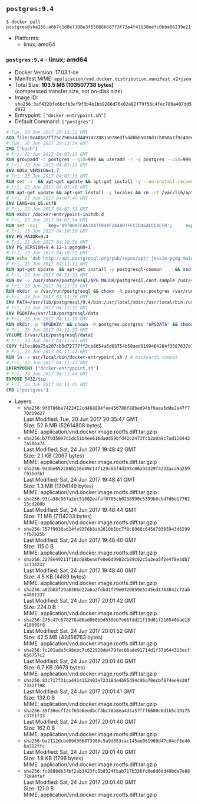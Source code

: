 ## `postgres:9.4`

```console
$ docker pull postgres@sha256:a6b7c1d8e7188e3f65666b68773f73e4f41638eefc0bba06239e21fe685c63c4
```

-	Platforms:
	-	linux; amd64

### `postgres:9.4` - linux; amd64

-	Docker Version: 17.03.1-ce
-	Manifest MIME: `application/vnd.docker.distribution.manifest.v2+json`
-	Total Size: **103.5 MB (103507738 bytes)**  
	(compressed transfer size, not on-disk size)
-	Image ID: `sha256:3af4320fe6bcfb3ef9f3b4e1bb9286d76e02a82f79f56c4fec706a407dd5d072`
-	Entrypoint: `["docker-entrypoint.sh"]`
-	Default Command: `["postgres"]`

```dockerfile
# Tue, 20 Jun 2017 20:13:32 GMT
ADD file:9c48682ff75c756544d4491472081a078edf5dd0bb5038d1cb850a1f9c480e3e in / 
# Tue, 20 Jun 2017 20:13:34 GMT
CMD ["bash"]
# Fri, 23 Jun 2017 04:07:15 GMT
RUN groupadd -r postgres --gid=999 && useradd -r -g postgres --uid=999 postgres
# Fri, 23 Jun 2017 04:07:16 GMT
ENV GOSU_VERSION=1.7
# Fri, 23 Jun 2017 04:07:36 GMT
RUN set -x 	&& apt-get update && apt-get install -y --no-install-recommends ca-certificates wget && rm -rf /var/lib/apt/lists/* 	&& wget -O /usr/local/bin/gosu "https://github.com/tianon/gosu/releases/download/$GOSU_VERSION/gosu-$(dpkg --print-architecture)" 	&& wget -O /usr/local/bin/gosu.asc "https://github.com/tianon/gosu/releases/download/$GOSU_VERSION/gosu-$(dpkg --print-architecture).asc" 	&& export GNUPGHOME="$(mktemp -d)" 	&& gpg --keyserver ha.pool.sks-keyservers.net --recv-keys B42F6819007F00F88E364FD4036A9C25BF357DD4 	&& gpg --batch --verify /usr/local/bin/gosu.asc /usr/local/bin/gosu 	&& rm -r "$GNUPGHOME" /usr/local/bin/gosu.asc 	&& chmod +x /usr/local/bin/gosu 	&& gosu nobody true 	&& apt-get purge -y --auto-remove ca-certificates wget
# Fri, 23 Jun 2017 04:07:49 GMT
RUN apt-get update && apt-get install -y locales && rm -rf /var/lib/apt/lists/* 	&& localedef -i en_US -c -f UTF-8 -A /usr/share/locale/locale.alias en_US.UTF-8
# Fri, 23 Jun 2017 04:07:49 GMT
ENV LANG=en_US.utf8
# Fri, 23 Jun 2017 04:07:51 GMT
RUN mkdir /docker-entrypoint-initdb.d
# Fri, 23 Jun 2017 04:07:54 GMT
RUN set -ex; 	key='B97B0AFCAA1A47F044F244A07FCC7D46ACCC4CF8'; 	export GNUPGHOME="$(mktemp -d)"; 	gpg --keyserver ha.pool.sks-keyservers.net --recv-keys "$key"; 	gpg --export "$key" > /etc/apt/trusted.gpg.d/postgres.gpg; 	rm -r "$GNUPGHOME"; 	apt-key list
# Fri, 23 Jun 2017 04:10:50 GMT
ENV PG_MAJOR=9.4
# Fri, 23 Jun 2017 04:10:50 GMT
ENV PG_VERSION=9.4.12-1.pgdg80+1
# Fri, 23 Jun 2017 04:10:52 GMT
RUN echo 'deb http://apt.postgresql.org/pub/repos/apt/ jessie-pgdg main' $PG_MAJOR > /etc/apt/sources.list.d/pgdg.list
# Fri, 23 Jun 2017 04:11:31 GMT
RUN apt-get update 	&& apt-get install -y postgresql-common 	&& sed -ri 's/#(create_main_cluster) .*$/\1 = false/' /etc/postgresql-common/createcluster.conf 	&& apt-get install -y 		postgresql-$PG_MAJOR=$PG_VERSION 		postgresql-contrib-$PG_MAJOR=$PG_VERSION 	&& rm -rf /var/lib/apt/lists/*
# Fri, 23 Jun 2017 04:11:33 GMT
RUN mv -v /usr/share/postgresql/$PG_MAJOR/postgresql.conf.sample /usr/share/postgresql/ 	&& ln -sv ../postgresql.conf.sample /usr/share/postgresql/$PG_MAJOR/ 	&& sed -ri "s!^#?(listen_addresses)\s*=\s*\S+.*!\1 = '*'!" /usr/share/postgresql/postgresql.conf.sample
# Fri, 23 Jun 2017 04:11:35 GMT
RUN mkdir -p /var/run/postgresql && chown -R postgres:postgres /var/run/postgresql && chmod 2777 /var/run/postgresql
# Fri, 23 Jun 2017 04:11:36 GMT
ENV PATH=/usr/lib/postgresql/9.4/bin:/usr/local/sbin:/usr/local/bin:/usr/sbin:/usr/bin:/sbin:/bin
# Fri, 23 Jun 2017 04:11:37 GMT
ENV PGDATA=/var/lib/postgresql/data
# Fri, 23 Jun 2017 04:11:38 GMT
RUN mkdir -p "$PGDATA" && chown -R postgres:postgres "$PGDATA" && chmod 777 "$PGDATA" # this 777 will be replaced by 700 at runtime (allows semi-arbitrary "--user" values)
# Fri, 23 Jun 2017 04:11:39 GMT
VOLUME [/var/lib/postgresql/data]
# Fri, 23 Jun 2017 04:11:41 GMT
COPY file:80a75a207cb3d72777ff2cb8654a6d03754b58aed9199464284f3587637e1403 in /usr/local/bin/ 
# Fri, 23 Jun 2017 04:11:42 GMT
RUN ln -s usr/local/bin/docker-entrypoint.sh / # backwards compat
# Fri, 23 Jun 2017 04:11:43 GMT
ENTRYPOINT ["docker-entrypoint.sh"]
# Fri, 23 Jun 2017 04:11:44 GMT
EXPOSE 5432/tcp
# Fri, 23 Jun 2017 04:11:45 GMT
CMD ["postgres"]
```

-	Layers:
	-	`sha256:9f0706ba7422412cd468804fee456786f88bed94bf9aea6dde2a47f770d19d27`  
		Last Modified: Tue, 20 Jun 2017 20:35:47 GMT  
		Size: 52.6 MB (52614808 bytes)  
		MIME: application/vnd.docker.image.rootfs.diff.tar.gzip
	-	`sha256:b7f935097c1dc51b4ee616da0d59bfd42c2473fcb2a9a9c7ad1284437a50ba74`  
		Last Modified: Sat, 24 Jun 2017 19:48:42 GMT  
		Size: 2.1 KB (2067 bytes)  
		MIME: application/vnd.docker.image.rootfs.diff.tar.gzip
	-	`sha256:9d3be652286b116e49c14f129c65f4d393c06a93329f4233aca9a259f935dfbf`  
		Last Modified: Sat, 24 Jun 2017 19:48:41 GMT  
		Size: 1.3 MB (1304149 bytes)  
		MIME: application/vnd.docker.image.rootfs.diff.tar.gzip
	-	`sha256:93ca38c967a2ec51002eafaf0705cb0238590c5399b8cbd7d6e1776215cd288b`  
		Last Modified: Sat, 24 Jun 2017 19:48:44 GMT  
		Size: 7.1 MB (7114233 bytes)  
		MIME: application/vnd.docker.image.rootfs.diff.tar.gzip
	-	`sha256:757f9036ad24fe9376b8ab2610b1bc7f8c8966c645d70305943d6299ffb7b25b`  
		Last Modified: Sat, 24 Jun 2017 19:48:40 GMT  
		Size: 115.0 B  
		MIME: application/vnd.docker.image.rootfs.diff.tar.gzip
	-	`sha256:2278e49211f18cd08beadfe0e6d9903cb89c02c5a3ea5f2e4f8e2db71c734232`  
		Last Modified: Sat, 24 Jun 2017 19:48:40 GMT  
		Size: 4.5 KB (4489 bytes)  
		MIME: application/vnd.docker.image.rootfs.diff.tar.gzip
	-	`sha256:a02b83f29a8386e22a6a2febd1f79e0720859e5245ed1763842c72abe4801337`  
		Last Modified: Sat, 24 Jun 2017 20:01:42 GMT  
		Size: 224.0 B  
		MIME: application/vnd.docker.image.rootfs.diff.tar.gzip
	-	`sha256:275c47c878278a86ad060bbd530bb7e68fdd21f19d61f216540bae18418695f8`  
		Last Modified: Sat, 24 Jun 2017 20:01:52 GMT  
		Size: 42.5 MB (42458763 bytes)  
		MIME: application/vnd.docker.image.rootfs.diff.tar.gzip
	-	`sha256:fc201ada3c98ebc7c622928de479fec08ade91714d1f37b644313ecf656757c2`  
		Last Modified: Sat, 24 Jun 2017 20:01:40 GMT  
		Size: 6.7 KB (6679 bytes)  
		MIME: application/vnd.docker.image.rootfs.diff.tar.gzip
	-	`sha256:83c717f31ca4414152403e72318de4b95d94c96a70ecbf874ee9e20f73a2ff98`  
		Last Modified: Sat, 24 Jun 2017 20:01:41 GMT  
		Size: 132.0 B  
		MIME: application/vnd.docker.image.rootfs.diff.tar.gzip
	-	`sha256:35f38ecff2cf69a6eedbcf3bc78b8ea4d3a57fff6600c6d1b5c19175c37f1f33`  
		Last Modified: Sat, 24 Jun 2017 20:01:40 GMT  
		Size: 162.0 B  
		MIME: application/vnd.docker.image.rootfs.diff.tar.gzip
	-	`sha256:ba2112dcbd09d366873988c5a9d853cac145ae061960d47c04cf8e406a312ffc`  
		Last Modified: Sat, 24 Jun 2017 20:01:40 GMT  
		Size: 1.8 KB (1796 bytes)  
		MIME: application/vnd.docker.image.rootfs.diff.tar.gzip
	-	`sha256:fc0888db3fbf2ab3423fc5b8324fbab717b336fd0e0d6dd49bda7e8872894faf`  
		Last Modified: Sat, 24 Jun 2017 20:01:40 GMT  
		Size: 121.0 B  
		MIME: application/vnd.docker.image.rootfs.diff.tar.gzip
